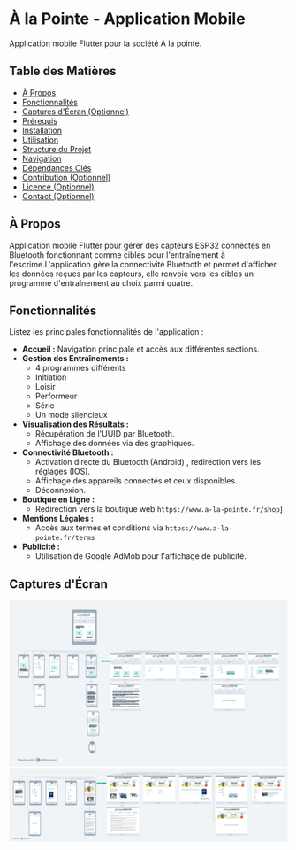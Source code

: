 # À la Pointe - Application Mobile

Application mobile Flutter pour la société A la pointe.

## Table des Matières

- [À Propos](#à-propos)
- [Fonctionnalités](#fonctionnalités)
- [Captures d'Écran (Optionnel)](#captures-décran-optionnel)
- [Prérequis](#prérequis)
- [Installation](#installation)
- [Utilisation](#utilisation)
- [Structure du Projet](#structure-du-projet)
- [Navigation](#navigation)
- [Dépendances Clés](#dépendances-clés)
- [Contribution (Optionnel)](#contribution-optionnel)
- [Licence (Optionnel)](#licence-optionnel)
- [Contact (Optionnel)](#contact-optionnel)

## À Propos

Application mobile Flutter pour gérer des capteurs ESP32 connectés en Bluetooth fonctionnant
comme cibles pour l'entraînement à l'escrime.L'application gère la connectivité Bluetooth et
permet d'afficher les données reçues par les capteurs, elle renvoie vers les cibles un 
programme d'entraînement au choix parmi quatre.

## Fonctionnalités

Listez les principales fonctionnalités de l'application :

*   **Accueil :** Navigation principale et accès aux différentes sections.
*   **Gestion des Entraînements :**
    *  4 programmes différents
    *  Initiation
    * Loisir
    * Performeur
    * Série
    * Un mode silencieux
*   **Visualisation des Résultats :**
    *  Récupération de l'UUID par Bluetooth.
    *  Affichage des données via des graphiques.
*   **Connectivité Bluetooth :**
    *   Activation directe du Bluetooth (Android) , redirection vers les réglages (IOS).
    * Affichage des appareils connectés et ceux disponibles.
    * Déconnexion.
*   **Boutique en Ligne :**
    *   Redirection vers la boutique web `https://www.a-la-pointe.fr/shop`]
*   **Mentions Légales :**
    *   Accès aux termes et conditions via `https://www.a-la-pointe.fr/terms`
*   **Publicité :**
    *   Utilisation de Google AdMob pour l'affichage de publicité.

## Captures d'Écran 

![img.png](img.png)
![img_1.png](img_1.png)
